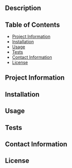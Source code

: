 

#  
  
## Description


## Table of Contents

* [Project Information](#project-information)<br>
* [Installation](#installation)<br>
* [Usage](#usage)<br>
* [Tests](#tests)<br>
* [Contact Information](#contact-information)<br>
* [License](#license)

## Project Information



## Installation



## Usage





## Tests



## Contact Information



## License 

